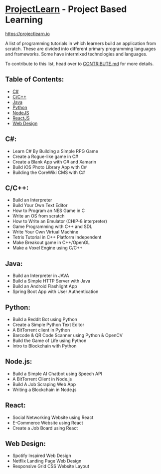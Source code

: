 # [ProjectLearn](https://projectlearn.io) - Project Based Learning
https://projectlearn.io

A list of programming tutorials in which learners build an application from scratch. These are divided into different primary programming languages and frameworks. Some have intermixed technologies and languages.

To contribute to this list, head over to [CONTRIBUTE.md](https://github.com/Xtremilicious/ProjectLearn-Project-Based-Learning/blob/master/CONTRIBUTE.md) for more details. 

## Table of Contents:
- [C#](#c)
- [C/C++](#cc)
- [Java](#java)
- [Python](#python)
- [NodeJS](#node)
- [ReactJS](#react)
- [Web Design](#web-design)

## C#:
- Learn C# By Building a Simple RPG Game
- Create a Rogue-like game in C#
- Create a Blank App with C# and Xamarin
- Build iOS Photo Library App with C#
- Building the CoreWiki CMS with C#

## C/C++:
- Build an Interpreter
- Build Your Own Text Editor
- How to Program an NES Game in C
- Write an OS from scratch
- How to Write an Emulator (CHIP-8 interpreter)
- Game Programming with C++ and SDL
- Write Your Own Virtual Machine
- Tetris Tutorial in C++ Platform Independent
- Make Breakout game in C++/OpenGL
- Make a Voxel Engine using C/C++

## Java:
- Build an Interpreter in JAVA
- Build a Simple HTTP Server with Java
- Build an Android Flashlight App
- Spring Boot App with User Authentication

## Python:
- Build a Reddit Bot using Python
- Create a Simple Python Text Editor
- A BitTorrent client in Python
- Barcode & QR Code Scanner using Python & OpenCV
- Build the Game of Life using Python
- Intro to Blockchain with Python

## Node.js:
- Build a Simple AI Chatbot using Speech API
- A BitTorrent Client in Node.js
- Build A Job Scraping Web App
- Writing a Blockchain in Node.js

## React:
- Social Networking Website using React
- E-Commerce Website using React
- Create a Job Board using React

## Web Design:
- Spotify Inspired Web Design
- Netflix Landing Page Web Design
- Responsive Grid CSS Website Layout






